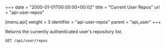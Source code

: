 +++
date = "2000-01-01T00:00:00+00:02"
title = "Current User Repos"
url = "api-user-repos"

[menu.api]
  weight = 3
  identifier = "api-user-repos"
  parent = "api_user"
+++

Returns the currently authenticated user's repository list.

```text
GET /api/user/repos
```
